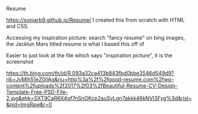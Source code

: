 Resume

https://soniarb9.github.io/Resume/
I created this from scratch with HTML and CSS.

Accessing my inspiration picture: search "fancy resume" on bing images, the Jacklun Mars titled resume is what I based this off of

Easier to just look at the file which says "inspiration picture", it is the screenshot

https://th.bing.com/th/id/R.093a32ca413b843fbd0bbe3546d549d9?rik=JyMjh51eZ0ilAg&riu=http%3a%2f%2fgood-resume.com%2fwp-content%2fuploads%2f2017%2f03%2fBeautiful-Resume-CV-Design-Template-Free-PSD-File-2.jpg&ehk=SXT9CaR6X4qf7nSnOKcp2auSyLgn7akkk46kNVI3Fyg%3d&risl=&pid=ImgRaw&r=0
